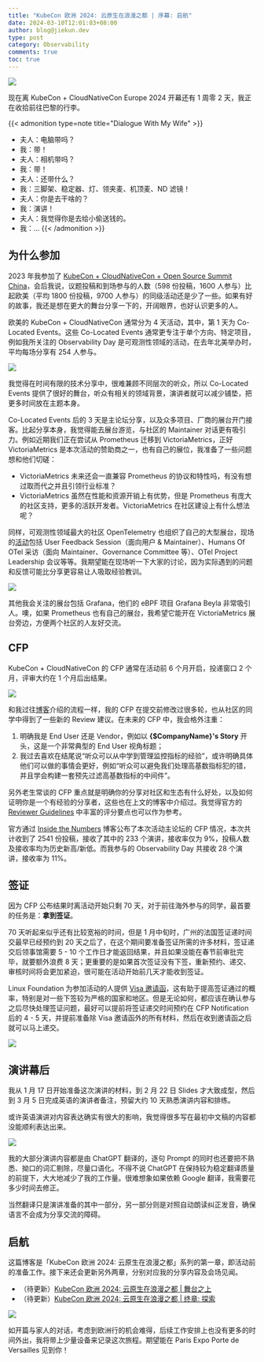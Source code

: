 ```yaml
---
title: "KubeCon 欧洲 2024: 云原生在浪漫之都 | 序幕: 启航"
date: 2024-03-10T12:01:03+08:00
author: blog@jiekun.dev
type: post
category: Observability
comments: true
toc: true
---
```


![](../202403-kubecon-eu/kceu24_banner.png)

现在离 KubeCon + CloudNativeCon Europe 2024 开幕还有 1 周零 2 天，我正在收拾前往巴黎的行李。

{{< admonition type=note title="Dialogue With My Wife" >}}
- 夫人：电脑带吗？
- 我：带！
- 夫人：相机带吗？
- 我：带！
- 夫人：还带什么？
- 我：三脚架、稳定器、灯、领夹麦、机顶麦、ND 滤镜！
- 夫人：你是去干啥的？
- 我：演讲！
- 夫人：我觉得你是去给小偷送钱的。
- 我：...
{{< /admonition >}}

## 为什么参加
2023 年我参加了 [KubeCon + CloudNativeCon + Open Source Summit China](https://www.cncf.io/reports/kubecon-cloudnativecon-open-source-summit-china-2023-cn/)，会后我说，议题投稿和到场参与的人数（598 份投稿，1600 人参与）比起欧美（平均 1800 份投稿，9700 人参与）的同级活动还是少了一些。如果有好的故事，我还是想在更大的舞台分享一下的，开阔眼界，也好认识更多的人。

欧美的 KubeCon + CloudNativeCon 通常分为 4 天活动，其中，第 1 天为 Co-Located Events。这些 Co-Located Events 通常更专注于单个方向、特定项目，例如我所关注的 Observability Day 是可观测性领域的活动，在去年北美举办时，平均每场分享有 254 人参与。

![](../202403-kubecon-eu/co-located_events.png)

我觉得在时间有限的技术分享中，很难兼顾不同层次的听众，所以 Co-Located Events 提供了很好的舞台，听众有相关的领域背景，演讲者就可以减少铺垫，把更多时间放在主题本身。

Co-Located Events 后的 3 天是主论坛分享，以及众多项目、厂商的展台开门接客。比起分享本身，我觉得能去展台游览，与社区的 Maintainer 对话更有吸引力。例如近期我们正在尝试从 Prometheus 迁移到 VictoriaMetrics，正好 VictoriaMetrics 是本次活动的赞助商之一，也有自己的展位，我准备了一些问题想和他们切磋：
- VictoriaMetrics 未来还会一直兼容 Prometheus 的协议和特性吗，有没有想过取而代之并且引领行业标准？
- VictoriaMetrics 虽然在性能和资源开销上有优势，但是 Prometheus 有庞大的社区支持，更多的活跃开发者。VictoriaMetrics 在社区建设上有什么想法呢？

同样，可观测性领域最大的社区 OpenTelemetry 也组织了自己的大型展台，现场的[活动](https://docs.google.com/spreadsheets/d/1a6o22N0rmdh9iRYt98TVJq8PzvN8FK6Kqhpk_d3KocE/edit?usp=sharing)包括 User Feedback Session（面向用户 & Maintainer）、Humans Of OTel 采访（面向 Maintainer、Governance Committee 等）、OTel Project Leadership 会议等等。我期望能在现场听一下大家的讨论，因为实际遇到的问题和反馈可能比分享更容易让人吸取经验教训。

![](../202403-kubecon-eu/otel_schedule.png)

其他我会关注的展台包括 Grafana，他们的 eBPF 项目 Grafana Beyla 非常吸引人。噢，如果 Prometheus 也有自己的展台，我希望它能开在 VictoriaMetrics 展台旁边，方便两个社区的人友好交流。

## CFP
KubeCon + CloudNativeCon 的 CFP 通常在活动前 6 个月开启，投递窗口 2 个月，评审大约在 1 个月后出结果。

![](../202403-kubecon-eu/sessionize.png)

和我过往[博客](https://jiekun.dev/posts/kubecon-2023/#21-cfp-%E9%98%B6%E6%AE%B5)介绍的流程一样，我的 CFP 在提交前修改过很多轮，也从社区的同学中得到了一些新的 Review 建议。在未来的 CFP 中，我会格外注重：
1. 明确我是 End User 还是 Vendor，例如以 **{$CompanyName}'s Story** 开头，这是一个非常典型的 End User 视角标题；
2. 我过去喜欢在结尾说“听众可以从中学到管理监控指标的经验”，或许明确具体他们可以做的事情会更好，例如“听众可以避免我们处理高基数指标犯的错，并且学会构建一套预先过滤高基数指标的中间件”。

另外老生常谈的 CFP 重点就是明确你的分享对社区和生态有什么好处，以及如何证明你是一个有经验的分享者，这些也在上文的博客中介绍过。我觉得官方的 [Reviewer Guidelines](https://events.linuxfoundation.org/kubecon-cloudnativecon-europe/program/submission-reviewer-guidelines/#program-committee-responsibilities) 中丰富的评分要点也可以作为参考。

官方通过 [Inside the Numbers](https://www.cncf.io/blog/2024/01/30/inside-the-numbers-the-kubecon-cloudnativecon-selection-process-for-europe-2024/) 博客公布了本次活动主论坛的 CFP 情况，本次共计收到了 2541 份投稿，接收了其中的 233 个演讲，接收率仅为 9%，投稿人数及接收率均为历史新高/新低。而我参与的 Observability Day 共接收 28 个演讲，接收率为 11%。

## 签证
因为 CFP 公布结果时离活动开始只剩 70 天，对于前往海外参与的同学，最首要的任务是：**拿到签证**。

70 天听起来似乎还有比较宽裕的时间，但是 1 月中旬时，广州的法国签证递时间交最早已经预约到 20 天之后了，在这个期间要准备签证所需的许多材料，签证递交后领事馆需要 5 - 10 个工作日才能返回结果，并且如果没能在春节前审批完毕，就要额外浪费 8 天；更重要的是如果首次签证没有下签，重新预约、递交、审核时间将会更加紧迫，很可能在活动开始前几天才能收到签证。

Linux Foundation 为参加活动的人提供 [Visa 邀请函](https://events.linuxfoundation.org/kubecon-cloudnativecon-europe/attend/visa-request/)，这有助于提高签证通过的概率，特别是对一些下签较为严格的国家和地区。但是无论如何，都应该在确认参与之后尽快处理签证问题，最好可以提前将签证递交时间预约在 CFP Notification 后的 4 - 5 天，并提前准备除 Visa 邀请函外的所有材料，然后在收到邀请函之后就可以马上递交。

![](../202403-kubecon-eu/visa_letter.png)

## 演讲幕后
我从 1 月 17 日开始准备这次演讲的材料，到 2 月 22 日 Slides 才大致成型，然后到 3 月 5 日完成英语的演讲者备注，预留大约 10 天熟悉演讲内容和排练。

或许英语演讲对内容表达确实有很大的影响，我觉得很多写在最初中文稿的内容都没能顺利表达出来。

![](../202403-kubecon-eu/chatgpt.png)

我的大部分演讲内容都是由 ChatGPT 翻译的，逐句 Prompt 的同时也还要把不熟悉、拗口的词汇剔除，尽量口语化。不得不说 ChatGPT 在保持较为稳定翻译质量的前提下，大大地减少了我的工作量。很难想象如果依赖 Google 翻译，我需要花多少时间去修正。

当然翻译只是演讲准备的其中一部分，另一部分则是对照自动朗读纠正发音，确保语言不会成为分享交流的障碍。

## 启航

这篇博客是「KubeCon 欧洲 2024: 云原生在浪漫之都」系列的第一章，即活动前的准备工作。接下来还会更新另外两章，分别对应我的分享内容及会场见闻。
- （待更新）[KubeCon 欧洲 2024: 云原生在浪漫之都 | 舞台之上](/404.html)
- （待更新）[KubeCon 欧洲 2024: 云原生在浪漫之都 | 终章: 探索](/404.html)

![](../202403-kubecon-eu/slides.png)

如开篇与家人的对话，考虑到欧洲行的机会难得，后续工作安排上也没有更多的时间外出，我将带上少量设备来记录这次旅程。期望能在 Paris Expo Porte de Versailles 见到你！